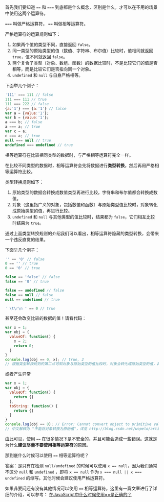 首先我们要知道 ```==``` 和 ```===``` 到底都是什么概念，区别是什么，才可以在不用的场景中使用这两个运算符。

```===``` 叫做严格运算符， ```==``` 叫做相等运算符。

严格运算符的运算规则如下：
1. 如果两个值的类型不同，直接返回 ```false```。
2. 同一类型的原始类型的值（数值、字符串、布尔值）比较时，值相同就返回 ```true```，值不同就返回 ```false```。
3. 两个复合了类型（对象、数组、函数）的数据比较时，不是比较它们的值是否相等，而是比较它们是否指向同一个对象。
4. ```undefined``` 和 ```null``` 与自身严格相等。

下面举几个例子：

```js
'111' === 111 // false
111 === 111 // true
111 === 222 // false
{a:'1'} === {a:'1'} // false
var a = {value:'1'};
var b = {value:'1'};
a === b; // false
a === a; // true
var c = a;
c === a; // true
null === null // true
undefined === undefined // true
```

相等运算符在比较相同类型的数据时，与严格相等运算符完全一样。

在比较不同类型的数据时，相等运算符会先将数据进行**类型转换**，然后再用严格相等运算符比较。

类型转换规则如下：
1. 原始类型的数据会转换成数值类型再进行比较。字符串和布尔值都会转换成数值。
2. 对象（这里指广义的对象，包括数值和函数）与原始类型值比较时，对象转化成原始类型的值，再进行比较。
3. ```undefined``` 和 ```null``` 与其他类型的值比较时，结果都为 ```false```，它们相互比较时结果为 ```true```。

通过上面类型转换规则的介绍我们可以看出，相等运算符隐藏的类型转换，会带来一个违反直觉的结果。

下面举几个例子：


```js
'' == '0' // false
0 == '' // true
0 == '0' // true

false == 'false' // false
false == '0' // true

false == undefined // false
false == null // false
null == undefined // true

' \t\r\n ' == 0 // true
```

甚至还会改变比较的数据的值！请看代码：


```js
var x = 1;
var obj = {
  valueOf: function() {
    x = 2;
    return 0;
  }
}
console.log(obj == 0, x); // true, 2
// 根据类型转换规则的第二点可知对象与原始类型的值比较时，对象会转化成原始类型的值，再进行比较。在对象转化成原始类型的过程中会调用 obj.valueOf 这个方法所以全局变量 x 会赋值为 2
```

或者产生异常

```js
var x = 1;
var obj = {
  valueOf: function() {
    return {}
  },
  toString: function() {
    return {}
  }
}
console.log(obj == 0); // Error: Cannot convert object to primitive value
// 中文解释为 "不能将对象转换为原始值"，详见 http://blog.csdn.net/wopelo/article/details/61913796
```

由此可见，使用 ```==``` 在很多情况下是不安全的，并且可能会造成一些错误。这就是为什么**建议尽量不要使用相等运算符**的原因。

那到底什么时候可以使用 ```==``` 相等运算符呢？

答案：是只有在检测 ```null/undefined``` 的时候可以使用 ```x == null```，因为我们通常不区分  ```null``` 和  ```undefined``` ，即将 ```x == null``` 作为  ```x === null || x === undefined``` 的缩写。其他时候会建议使用严格运算符。

如果非要问还有没有其他情况可以使用 ```==``` 相等运算符，这里有一篇文章进行了详细的介绍，可以参考：
[在JavaScript中什么时候使用==是正确的？](http://yanhaijing.com/javascript/2014/04/25/strict-equality-exemptions/)
